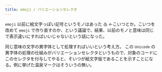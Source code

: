 ```yaml
---
title: emoji / バリエーションセレクタ
---
```


`emoji` 以前に絵文字っぽい記号というモノはあった ♨ ←こいつとか。こいつを改めて `emoji` で作り直すのか、という議論で、結果、以前のモノと意味は同じで表示違いにすればいいじゃないという話になった。

同じ意味の文字の異字体として処理すればいいという考え方。
この `Unicode` の異字体の処理の仕組みがバリエーションセレクタというもので、対象のコードにこのセレクタを付与してやると、そいつが絵文字版であることを示すことになる。例に挙げた温泉マークはそういうの無い。

